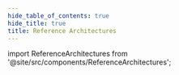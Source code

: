 ```yaml
---
hide_table_of_contents: true
hide_title: true
title: Reference Architectures
---
```




import ReferenceArchitectures from '@site/src/components/ReferenceArchitectures';

<ReferenceArchitectures />
